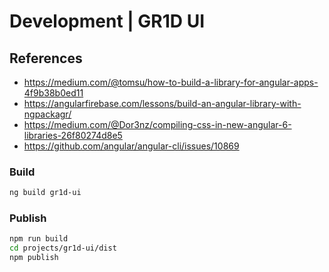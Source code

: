 # Development | GR1D UI

## References

- https://medium.com/@tomsu/how-to-build-a-library-for-angular-apps-4f9b38b0ed11
- https://angularfirebase.com/lessons/build-an-angular-library-with-ngpackagr/
- https://medium.com/@Dor3nz/compiling-css-in-new-angular-6-libraries-26f80274d8e5
- https://github.com/angular/angular-cli/issues/10869

### Build

```bash
ng build gr1d-ui
```

### Publish

```bash
npm run build
cd projects/gr1d-ui/dist
npm publish
```